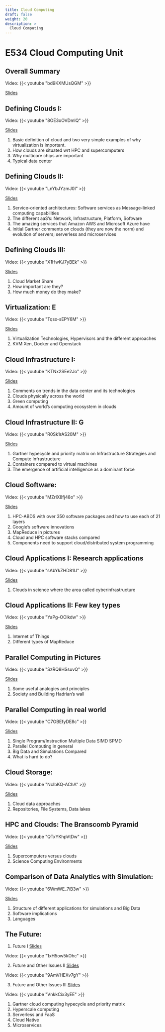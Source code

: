 ```yaml
---
title: Cloud Computing
draft: false
weight: 20
description: >
  Cloud Computing
---
```



# E534 Cloud Computing Unit

## Overall Summary

  Video: {{< youtube "bd9KXMUsQGM" >}}
  
  [Slides](https://drive.google.com/file/d/1or3WcK_Db2JK4hfZEOkvQq5Ev1i53ky1/view?usp=sharing)


## Defining Clouds I:

  Video: {{< youtube "8OE3oOVDmlQ" >}}

  [Slides](https://drive.google.com/file/d/1WRZif4my1QUbhjnEYENmpK9Naq_Js09I/view?usp=sharing)

  1. Basic definition of cloud and two very simple examples of why virtualization is important.
  2. How clouds are situated wrt HPC and supercomputers
  3. Why multicore chips are important
  4. Typical data center


## Defining Clouds II:

  Video: {{< youtube "LnYbJYzmJ0I" >}}

  [Slides](https://drive.google.com/file/d/1RFREyzdv4dvERzcdSKbw04_TgO_19RfU/view?usp=sharing)
  
  1. Service-oriented architectures: Software services as Message-linked computing capabilities
  2. The different aaS’s: Network, Infrastructure, Platform, Software
  3. The amazing services that Amazon AWS and Microsoft Azure have
  4. Initial Gartner comments on clouds (they are now the norm) and evolution of servers; serverless and microservices


## Defining Clouds III:

  Video: {{< youtube "X1HwKJ7yBEk" >}}

  [Slides](https://drive.google.com/file/d/1JlBjkMfpmaKEwyZphfyQSWDG5PdzeJ5c/view?usp=sharing)

  1. Cloud Market Share
  2. How important are they?
  3. How much money do they make?


## Virtualization: E
  
  Video: {{< youtube "Tqsx-sEPY6M" >}}

  [Slides](https://drive.google.com/file/d/1ezNAmxozgPVTC26BMN_c9-H5sN7wSzjW/view?usp=sharing)

  1. Virtualization Technologies, Hypervisors and the different approaches
  2. KVM Xen, Docker and Openstack


## Cloud Infrastructure I:

  Video: {{< youtube "KTNx2SEe2Jo" >}}
    
  [Slides](https://drive.google.com/file/d/1Bv7nmTuLr3XUwaY7SSyN-KIgyc0YQcUv/view?usp=sharing)

  1. Comments on trends in the data center and its technologies
  2. Clouds physically across the world
  3. Green computing
  4. Amount of world’s computing ecosystem in clouds


## Cloud Infrastructure II: G

  Video: {{< youtube "R0Sk1rAS20M" >}}

  [Slides](https://drive.google.com/file/d/1u-k-M-Yk2ovstYeFrpHE-zA2wwSaosCa/view?usp=sharing)

  1. Gartner hypecycle and priority matrix on Infrastructure Strategies and
  Compute Infrastructure
  2. Containers compared to virtual machines
  3. The emergence of artificial intelligence as a dominant force


## Cloud Software:

  Video: {{< youtube "MZrlX8fj48o" >}}

  [Slides](https://drive.google.com/file/d/1bmeh_bigk2ojf8-l9eczypNvTOXLMRVU/view?usp=sharing)

  1. HPC-ABDS with over 350 software packages and how to use each of 21 layers
  2. Google’s software innovations
  3. MapReduce in pictures
  4. Cloud and HPC software stacks compared
  5. Components need to support cloud/distributed system programming


## Cloud Applications I: Research applications
  
  Video: {{< youtube "sAbYkZHD81U" >}}

  [Slides](https://drive.google.com/file/d/1Rg_u_pVIvhyJ9H2nRl9ZSZfNLs6Ppgym/view?usp=sharing)

  1. Clouds in science where the area called cyberinfrastructure


## Cloud Applications II: Few key types
  
  Video: {{< youtube "YaPg-OOlkdw" >}}
  
  [Slides](https://drive.google.com/file/d/1k72Haok2n4crsFjOZmqKpjHoVloOzHwt/view?usp=sharing)

  1. Internet of Things
  2. Different types of MapReduce


##  Parallel Computing in Pictures
  
  Video: {{< youtube "SzRQ8HSsuvQ" >}}
  
  [Slides](https://drive.google.com/file/d/18yzOQvFiyfcu_JjHQF1qhFflARWtU5wb/view?usp=sharing)

  1. Some useful analogies and principles
  2. Society and Building Hadrian’s wall


## Parallel Computing in real world
  
  Video: {{< youtube "C7OBEfyDE8c" >}}
  
  [Slides](https://drive.google.com/file/d/1KTJQENaymH6WB09yZPeXRiDMGCNYkXbr/view?usp=sharing)

  1. Single Program/Instruction Multiple Data SIMD SPMD
  2. Parallel Computing in general
  3. Big Data and Simulations Compared
  4. What is hard to do?


## Cloud Storage:

  Video: {{< youtube "NcIbKQ-AChA" >}}

  [Slides](https://drive.google.com/file/d/1pm24uinfQ6UdbpNsLXeZusF1oIcK6I7Q/view?usp=sharing)

  1. Cloud data approaches
  2. Repositories, File Systems, Data lakes


## HPC and Clouds: The Branscomb Pyramid
  
  Video: {{< youtube "QTxYKhpVtDw" >}}

  [Slides](https://drive.google.com/file/d/1F85YOQmXTLMLuK8XBGmFa1GoKnlcr676/view?usp=sharing)

  1. Supercomputers versus clouds
  2. Science Computing Environments


## Comparison of Data Analytics with Simulation:

  Video: {{< youtube "6WmWE_7iB3w" >}} 

  [Slides](https://drive.google.com/file/d/1z_Crt1R0C94ksH4N5nrkiJXqN41HFF-4/view?usp=sharing)

  1. Structure of different applications for simulations and Big Data
  2. Software implications
  3. Languages


## The Future:

  1. Future I [Slides](https://drive.google.com/file/d/1HyfRKf7G3Jn7lGaahTzi-zG-7APXv9CY/view?usp=sharing)
  
  Video: {{< youtube "1xH5ow5kOhc" >}}
  
  2. Future and Other Issues II [Slides](https://drive.google.com/file/d/1o5KKlY2o5m3KySVp9O-YjQDfPipLBDx7/view?usp=sharing)
  
  Video: {{< youtube "9AmVHEXv7gY" >}}
  
  3. Future and Other Issues III [Slides](https://drive.google.com/file/d/1CYu2T9m8yLmmmJbwvDDP_2l9q2pOIOaD/view?usp=sharing)
  
  Video: {{< youtube "VnkkCix3yEE" >}}
  
  1. Gartner cloud computing hypecycle and priority matrix
  2. Hyperscale computing
  3. Serverless and FaaS
  4. Cloud Native
  5. Microservices
